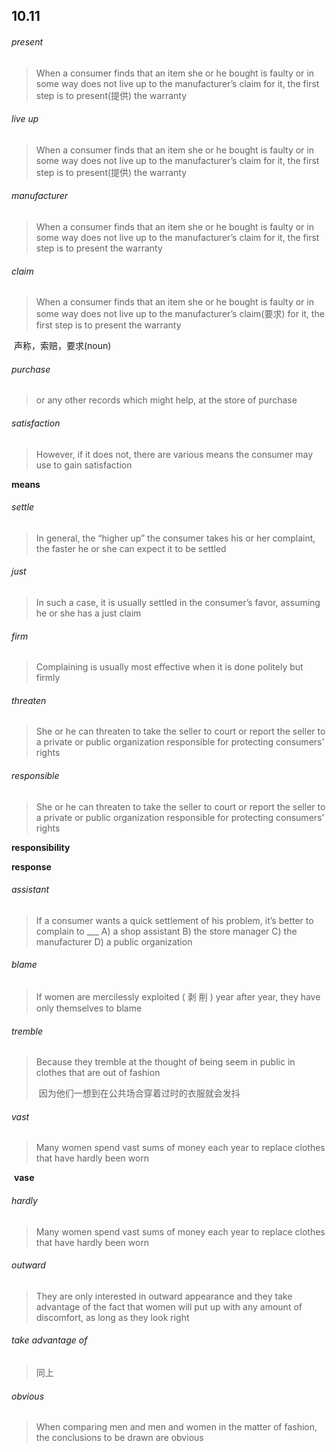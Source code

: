 ## 10.11

###### present

> When a consumer finds that an item she or he bought is faulty or in some way does not live up to the manufacturer’s claim for it, the first step is to present(提供) the warranty

###### live up

> When a consumer finds that an item she or he bought is faulty or in some way does not live up to the manufacturer’s claim for it, the first step is to present(提供) the warranty

###### manufacturer

> When a consumer finds that an item she or he bought is faulty or in some way does not live up to the manufacturer’s claim for it, the first step is to present the warranty

###### claim

> When a consumer finds that an item she or he bought is faulty or in some way does not live up to the manufacturer’s claim(要求) for it, the first step is to present the warranty

​	声称，索赔，要求(noun)

###### purchase

> or any other records which might help, at the store of purchase

###### satisfaction

> However, if it does not, there are various means the consumer may use to gain satisfaction

**means**

###### settle

> In general, the “higher up” the consumer takes his or her complaint, the faster he or she can expect it to be settled

###### just

> In such a case, it is usually settled in the consumer’s favor, assuming he or she has a just claim

###### firm

> Complaining is usually most effective when it is done politely but firmly

###### threaten

> She or he can threaten to take the seller to court or report the seller to a private or public organization responsible for protecting consumers’ rights

###### responsible

> She or he can threaten to take the seller to court or report the seller to a private or public organization responsible for protecting consumers’ rights

**responsibility**

**response**

###### assistant

> If a consumer wants a quick settlement of his problem, it’s better to complain to ___
> 	A) a shop assistant
> 	B) the store manager
> 	C) the manufacturer
> 	D) a public organization



###### blame

> If women are mercilessly exploited ( 剥 削 ) year after year, they have only themselves to blame

######  tremble 

> Because they tremble at the thought of being seem in public in clothes that are out of fashion
>
> ​	因为他们一想到在公共场合穿着过时的衣服就会发抖 



###### vast

>  Many women spend vast sums of money each year to replace clothes that have hardly been worn

​	**vase**

###### hardly

> Many women spend vast sums of money each year to replace clothes that have hardly been worn



###### outward

>  They are only interested in outward appearance and they take advantage of the fact that women will put up with any amount of discomfort, as long as they look right

###### take advantage of

> 同上

######  obvious

> When comparing men and men and women in the matter of fashion, the conclusions to be drawn are obvious